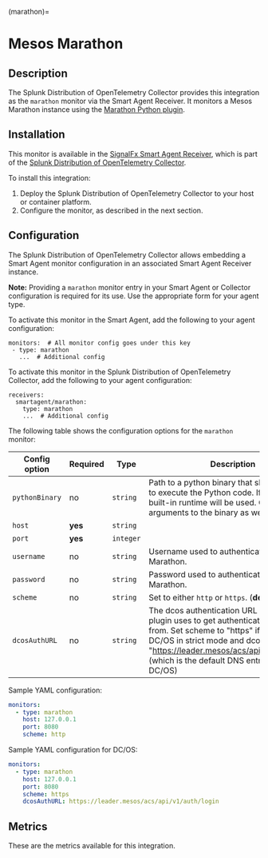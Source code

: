 (marathon)=
# Mesos Marathon
<meta name="description" content="Documentation on the marathon monitor">

## Description

The Splunk Distribution of OpenTelemetry Collector provides this integration as the `marathon` monitor via the Smart Agent Receiver. It monitors a Mesos Marathon instance using the [Marathon Python plugin](https://github.com/signalfx/signalfx-agent/blob/main/docs/monitors/collectd-marathon.md).


## Installation

This monitor is available in the [SignalFx Smart Agent Receiver](https://github.com/signalfx/splunk-otel-collector/tree/main/internal/receiver/smartagentreceiver), which is part of the [Splunk Distribution of OpenTelemetry Collector](https://github.com/signalfx/splunk-otel-collector).

To install this integration:
1. Deploy the Splunk Distribution of OpenTelemetry Collector to your host or container platform.
2. Configure the monitor, as described in the next section.

## Configuration

The Splunk Distribution of OpenTelemetry Collector allows embedding a Smart Agent monitor configuration in an associated Smart Agent Receiver instance.

**Note:** Providing a `marathon` monitor entry in your Smart Agent or Collector configuration is required for its use. Use the appropriate form for your agent type.

To activate this monitor in the Smart Agent, add the following to your agent configuration:
```
monitors:  # All monitor config goes under this key
 - type: marathon
   ...  # Additional config
```

To activate this monitor in the Splunk Distribution of OpenTelemetry Collector, add the following to your agent configuration:

```
receivers:
  smartagent/marathon:
    type: marathon
    ...  # Additional config
```

The following table shows the configuration options for the `marathon` monitor:


| Config option | Required | Type | Description |
| --- | --- | --- | --- |
| `pythonBinary` | no | `string` | Path to a python binary that should be used to execute the Python code. If not set, a built-in runtime will be used.  Can include arguments to the binary as well. |
| `host` | **yes** | `string` |  |
| `port` | **yes** | `integer` |  |
| `username` | no | `string` | Username used to authenticate with Marathon. |
| `password` | no | `string` | Password used to authenticate with Marathon. |
| `scheme` | no | `string` | Set to either `http` or `https`. (**default:** `http`) |
| `dcosAuthURL` | no | `string` | The dcos authentication URL which the plugin uses to get authentication tokens from. Set scheme to "https" if operating DC/OS in strict mode and dcosAuthURL to "https://leader.mesos/acs/api/v1/auth/login" (which is the default DNS entry provided by DC/OS) |


Sample YAML configuration:

```yaml
monitors:
  - type: marathon
    host: 127.0.0.1
    port: 8080
    scheme: http
```

Sample YAML configuration for DC/OS:

```yaml
monitors:
  - type: marathon
    host: 127.0.0.1
    port: 8080
    scheme: https
    dcosAuthURL: https://leader.mesos/acs/api/v1/auth/login
```


## Metrics

These are the metrics available for this integration.

<!--- using type="marathon" adds a duplicate, non-table-formatted list of metrics at the bottom -->
<div class="metrics-table" type="marathon" include="markdown"></div>
